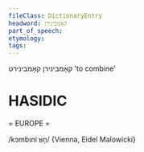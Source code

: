 ```yaml
---
fileClass: DictionaryEntry
headword: קאָמבינירן
part_of_speech: 
etymology: 
tags: 
---
```

קאָמבינירן
קאָמבינירט
'to combine'

HASIDIC
=======
= EUROPE = 

/kɔmbɩniˑʁn̩/ {Vienna, Eidel Malowicki}